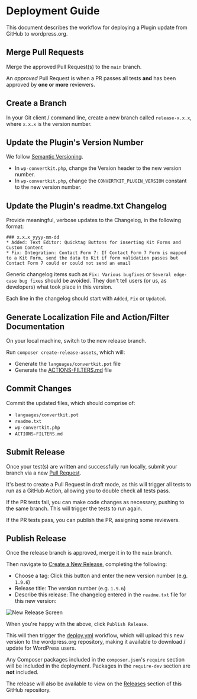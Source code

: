 # Deployment Guide

This document describes the workflow for deploying a Plugin update from GitHub to wordpress.org.

## Merge Pull Requests

Merge the approved Pull Request(s) to the `main` branch.

An *approved* Pull Request is when a PR passes all tests **and** has been approved by **one or more** reviewers.

## Create a Branch

In your Git client / command line, create a new branch called `release-x.x.x`, where `x.x.x` is the version number.

## Update the Plugin's Version Number

We follow [Semantic Versioning](https://semver.org/).

- In `wp-convertkit.php`, change the Version header to the new version number.
- In `wp-convertkit.php`, change the `CONVERTKIT_PLUGIN_VERSION` constant to the new version number.

## Update the Plugin's readme.txt Changelog

Provide meaningful, verbose updates to the Changelog, in the following format:

```
### x.x.x yyyy-mm-dd
* Added: Text Editor: Quicktag Buttons for inserting Kit Forms and Custom Content
* Fix: Integration: Contact Form 7: If Contact Form 7 Form is mapped to a Kit Form, send the data to Kit if form validation passes but Contact Form 7 could or could not send an email
```

Generic changelog items such as `Fix: Various bugfixes` or `Several edge-case bug fixes` should be avoided.  They don't tell users (or us, as developers)
what took place in this version.

Each line in the changelog should start with `Added`, `Fix` or `Updated`.

## Generate Localization File and Action/Filter Documentation

On your local machine, switch to the new release branch.

Run `composer create-release-assets`, which will:

- Generate the `languages/convertkit.pot` file
- Generate the [ACTIONS-FILTERS.md](ACTIONS-FILTERS.md) file

## Commit Changes

Commit the updated files, which should comprise of:

- `languages/convertkit.pot`
- `readme.txt`
- `wp-convertkit.php`
- `ACTIONS-FILTERS.md`

## Submit Release

Once your test(s) are written and successfully run locally, submit your branch via a new [Pull Request](https://github.com/ConvertKit/convertkit-wordpress/compare).

It's best to create a Pull Request in draft mode, as this will trigger all tests to run as a GitHub Action, allowing you to
double check all tests pass.

If the PR tests fail, you can make code changes as necessary, pushing to the same branch.  This will trigger the tests to run again.

If the PR tests pass, you can publish the PR, assigning some reviewers.

## Publish Release

Once the release branch is approved, merge it in to the `main` branch.

Then navigate to [Create a New Release](https://github.com/ConvertKit/convertkit-wordpress/releases/new), completing the following:

- Choose a tag: Click this button and enter the new version number (e.g. `1.9.6`)
- Release title: The version number (e.g. `1.9.6`)
- Describe this release: The changelog entered in the `readme.txt` file for this new version:

![New Release Screen](/.github/docs/new-release.png?raw=true)

When you're happy with the above, click `Publish Release`.

This will then trigger the [deploy.yml](.github/workflows/deploy.yml) workflow, which will upload this new version to the wordpress.org
repository, making it available to download / update for WordPress users.

Any Composer packages included in the `composer.json`'s `require` section will be included in the deployment.
Packages in the `require-dev` section are **not** included.

The release will also be available to view on the [Releases](https://github.com/ConvertKit/convertkit-wordpress/releases) section of this GitHub repository.